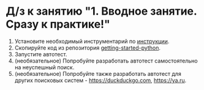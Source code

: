 # Д/з к занятию "1. Вводное занятие. Сразу к практике!"

1. Установите необходимый инструментарий по [инструкции](http://github.com/qa-guru/getting-started-python/wiki).
2. Скопируйте код из репозитория [getting-started-python](http://github.com/qa-guru/getting-started-python).
3. Запустите автотест.
4. (необязательное) Попробуйте разработать автотест самостоятельно на неуспешный поиск.
5. (необязательное) Попробуйте также разработать автотест для других поисковых систем - https://duckduckgo.com, https://ya.ru.
